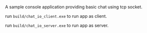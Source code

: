A sample console application providing basic chat using tcp socket.

run `build/chat_io_client.exe` to run app as client.

run `build/chat_io_server.exe` to run app as server.
